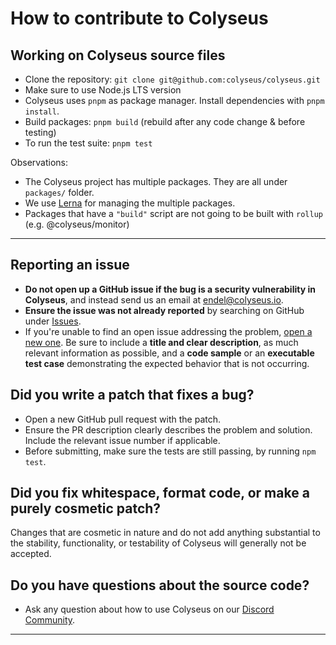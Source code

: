 # How to contribute to Colyseus

## Working on Colyseus source files

- Clone the repository: `git clone git@github.com:colyseus/colyseus.git`
- Make sure to use Node.js LTS version
- Colyseus uses `pnpm` as package manager. Install dependencies with `pnpm install`.
- Build packages: `pnpm build` (rebuild after any code change & before testing)
- To run the test suite: `pnpm test`

Observations:

- The Colyseus project has multiple packages. They are all under `packages/` folder.
- We use [Lerna](https://github.com/lerna/lerna) for managing the multiple packages.
- Packages that have a `"build"` script are not going to be built with `rollup` (e.g. @colyseus/monitor)

---

## **Reporting an issue**

- **Do not open up a GitHub issue if the bug is a security vulnerability in Colyseus**, and instead send us an email at [endel@colyseus.io](endel@colyseus.io).
- **Ensure the issue was not already reported** by searching on GitHub under [Issues](https://github.com/colyseus/colyseus/issues).
- If you're unable to find an open issue addressing the problem, [open a new one](https://github.com/colyseus/colyseus/issues/new). Be sure to include a **title and clear description**, as much relevant information as possible, and a **code sample** or an **executable test case** demonstrating the expected behavior that is not occurring.

## **Did you write a patch that fixes a bug?**

- Open a new GitHub pull request with the patch.
- Ensure the PR description clearly describes the problem and solution. Include the relevant issue number if applicable.
- Before submitting, make sure the tests are still passing, by running `npm test`.

## **Did you fix whitespace, format code, or make a purely cosmetic patch?**

Changes that are cosmetic in nature and do not add anything substantial to the stability, functionality, or testability of Colyseus will generally not be accepted.

## **Do you have questions about the source code?**

- Ask any question about how to use Colyseus on our [Discord Community](https://discord.gg/RY8rRS7).

---
